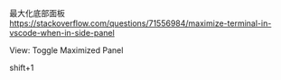 最大化底部面板  
https://stackoverflow.com/questions/71556984/maximize-terminal-in-vscode-when-in-side-panel  

View: Toggle Maximized Panel

shift+1  